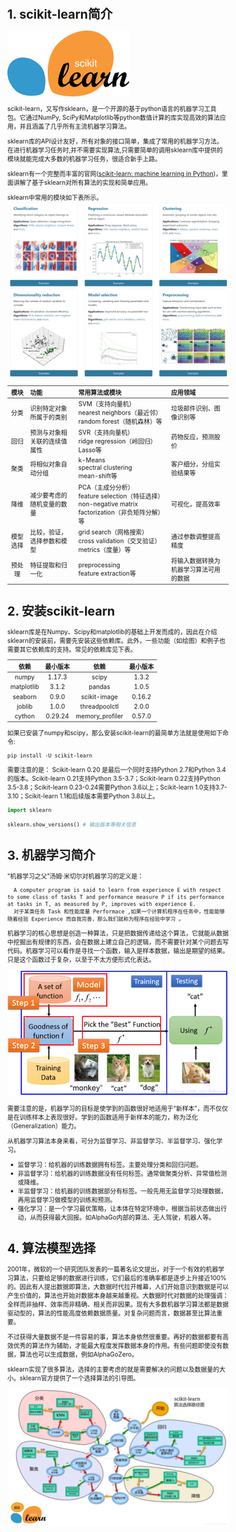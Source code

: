 #  1. scikit-learn简介

![](./数据集/image%20(2).png)

scikit-learn，又写作sklearn，是一个开源的基于python语言的机器学习工具包。它通过NumPy, SciPy和Matplotlib等python数值计算的库实现高效的算法应用，并且涵盖了几乎所有主流机器学习算法。

sklearn库的API设计友好，所有对象的接口简单，集成了常用的机器学习方法。在进行机器学习任务时,并不需要实现算法,只需要简单的调用sklearn库中提供的模块就能完成大多数的机器学习任务，很适合新手上路。

sklearn有一个完整而丰富的官网([scikit-learn: machine learning in Python](https://link.zhihu.com/?target=http%3A//scikit-learn.org/stable/index.html))，里面讲解了基于sklearn对所有算法的实现和简单应用。


sklearn中常用的模块如下表所示。
![](./数据集/image%20(3).png)

|模块|功能|常用算法或模块|应用领域|
|:-----:|:-----|:-----|:-----|
|分类|识别特定对象所属于的类别|SVM（支持向量机）<br>nearest neighbors（最近邻）<br>random forest（随机森林）等|垃圾邮件识别、图像识别等|
|回归|预测与对象相关联的连续值属性|SVR（支持向量机）<br>ridge regression（岭回归）<br>Lasso等|药物反应，预测股价|
|聚类|将相似对象自动分组|k-Means<br>spectral clustering<br>mean-shift等|客户细分，分组实验结果等|
|降维|减少要考虑的随机变量的数量|PCA（主成分分析）<br>feature selection（特征选择）<br>non-negative matrix factorization（非负矩阵分解）等|可视化，提高效率|
|模型选择|比较，验证，选择参数和模型|grid search（网格搜索）<br>cross validation（交叉验证）<br>metrics（度量）等|通过参数调整提高精度|
|预处理|特征提取和归一化|preprocessing<br>feature extraction等|将输入数据转换为机器学习算法可用的数据|

#  2. 安装scikit-learn

sklearn库是在Numpy、Scipy和matplotlib的基础上开发而成的，因此在介绍sklearn的安装前，需要先安装这些依赖库。此外，一些功能（如绘图）和例子也需要其它依赖库的支持。常见的依赖库见下表。

|  依赖   | 最小版本 |      依赖       | 最小版本 |
| :-----: | :------: | :-------------: | :------: |
|  numpy  |  1.17.3  |      scipy      |  1.3.2   |
| matplotlib    |  3.1.2   |pandas  |  1.0.5   |   
| seaborn |  0.9.0   |  scikit-image   |  0.16.2  |
| joblib  |  1.0.0   |  threadpoolctl  |  2.0.0   |
| cython  | 0.29.24  | memory_profiler |  0.57.0  |

如果已安装了numpy和scipy，那么安装scikit-learn的最简单方法就是使用如下命令:
```
pip install -U scikit-learn
```
需要注意的是：
Scikit-learn 0.20 是最后一个同时支持Python 2.7和Python 3.4的版本。Scikit-learn 0.21支持Python 3.5-3.7；Scikit-learn 0.22支持Python 3.5-3.8；Scikit-learn 0.23-0.24需要Python 3.6以上；Scikit-learn 1.0支持3.7-3.10；Scikit-learn 1.1和后续版本需要Python 3.8以上。


```python
import sklearn

sklearn.show_versions() # 输出版本等相关信息
```

# 3. 机器学习简介

“机器学习之父”汤姆·米切尔对机器学习的定义是：

      A computer program is said to learn from experience E with respect to some class of tasks T and performance measure P if its performance at tasks in T, as measured by P, improves with experience E.
      对于某类任务 Task 和性能度量 Performace ,如果一个计算机程序在任务中，性能能够随着经验 Experience 而自我完善，那么我们就称为程序在经验中学习 。

机器学习的核心思想是创造一种算法，只是把数据传递给这个算法，它就能从数据中挖掘出有规律的东西，会在数据上建立自己的逻辑，而不需要针对某个问题去写代码。机器学习可以看作是寻找一个函数，输入是样本数据，输出是期望的结果。只是这个函数过于复杂，以至于不太方便形式化表达。

![](./数据集/image%20(4).png)


需要注意的是，机器学习的目标是使学到的函数很好地适用于“新样本”，而不仅仅是在训练样本上表现很好。学到的函数适用于新样本的能力，称为泛化（Generalization）能力。

从机器学习算法本身来看，可分为监督学习、非监督学习、半监督学习、强化学习。
* 监督学习：给机器的训练数据拥有标签。主要处理分类和回归问题。
* 非监督学习：给机器的训练数据没有任何标签。通常做聚类分析、异常值检测或降维。
* 半监督学习：给机器的训练数据部分有标签。一般先用无监督学习处理数据，再用监督学习做模型的训练和预测。
* 强化学习：是一个学习最优策略，让本体在特定环境中，根据当前状态做出行动，从而获得最大回报。如AlphaGo内部的算法、无人驾驶，机器人等。



# 4. 算法模型选择

2001年，微软的一个研究团队发表的一篇著名论文提出，对于一个有效的机器学习算法，只要给足够的数据进行训练，它们最后的准确率都是逐步上升接近100%的。因此有人提出数据即算法，大数据时代拉开帷幕，人们开始意识到数据是可以产生价值的，算法也开始对数据本身越来越重视。大数据时代对数据的处理强调：全样而非抽样、效率而非精确、相关而非因果。现有大多数机器学习算法都是数据驱动型的，算法的性能高度依赖数据质量。对复杂问题而言，数据甚至比算法重要。

不过获得大量数据不是一件容易的事，算法本身依然很重要。再好的数据都要有高效优秀的算法作为辅助，才能最大程度发挥数据本身的作用。有些问题即使没有数据，算法也可以生成数据，例如AlphaGoZero。

sklearn实现了很多算法，选择的主要考虑的就是需要解决的问题以及数据量的大小。sklearn官方提供了一个选择算法的引导图。

![](./数据集/image%20(5).png)



```python

```
